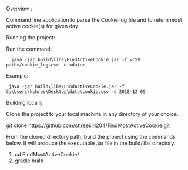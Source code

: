 Overview :

Command line application to parse the Cookie log file and to return most active cookie(s) for given day


Running the project:

Run the command:

      java -jar build\libs\FindActiveCookie.jar -f <CSV path>/cookie_log.csv -d <date>

Example:

     java -jar build\libs\FindActiveCookie.jar -f C:\Users\kshree\Desktop\data\cookie.csv -d 2018-12-09

Building locally

Clone the project to your local machine in any directory of your choice.

git clone https://github.com/shreesiri204/FindMostActiveCookie.git

From the cloned directory path, build the project using the commands below. It will produce the executable .jar file in the build/libs directory.

1. cd FindMostActiveCookie/
2. gradle build
